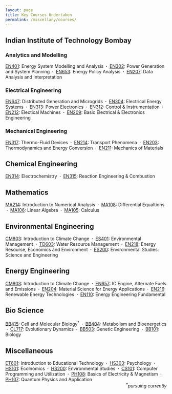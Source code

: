 ```yaml
---
layout: page
title: Key Courses Undertaken
permalink: /miscellany/courses/
---
```


<h2>Indian Institute of Technology Bombay</h2>

<h3>Analytics and Modelling</h3>

<a href="">EN401</a>: Energy System Modelling and Analysis
<b>&nbsp;&middot;&nbsp;</b> <a href="">EN302</a>: Power Generation and System Planning
<b>&nbsp;&middot;&nbsp;</b> <a href="">EN653</a>: Energy Policy Analysis 
<b>&nbsp;&middot;&nbsp;</b> <a href="">EN207</a>: Data Analysis and Interpretation

<h3>Electrical Engineering</h3>
<a href="">EN647</a>: Distributed Generation and Microgrids
<b>&nbsp;&middot;&nbsp;</b> <a href="">EN304</a>: Electrical Energy Systems
<b>&nbsp;&middot;&nbsp;</b> <a href="">EN313</a>: Power Electronics
<b>&nbsp;&middot;&nbsp;</b> <a href="">EN312</a>: Control & Instrumentation
<b>&nbsp;&middot;&nbsp;</b> <a href="">EN212</a>: Electical Machines
<b>&nbsp;&middot;&nbsp;</b> <a href="">EN209</a>: Basic Electrical & Electronics Engineering

<h3>Mechanical Engineering</h3>
<a href="">EN317</a>: Thermo-Fluid Devices
<b>&nbsp;&middot;&nbsp;</b> <a href="">EN214</a>: Transport Phenomena
<b>&nbsp;&middot;&nbsp;</b> <a href="">EN203</a>: Thermodynamics and Energy Conversion
<b>&nbsp;&middot;&nbsp;</b> <a href="">EN211</a>: Mechanics of Materials

<h2>Chemical Engineering</h2>
<a href="">EN314</a>: Electrochemistry
<b>&nbsp;&middot;&nbsp;</b> <a href="">EN315</a>: Reaction Engineering & Combustion


<h2>Mathematics</h2>
<a href="">MA214</a>: Introduction to Numerical Analysis
<b>&nbsp;&middot;&nbsp;</b> <a href="">MA108</a>: Differential Equaltions
<b>&nbsp;&middot;&nbsp;</b> <a href="">MA106</a>: Linear Algebra
<b>&nbsp;&middot;&nbsp;</b> <a href="">MA105</a>: Calculus	

<h2>Environmental Engineering</h2>
<a href="">CM803</a>: Introduction to Climate Change
<b>&nbsp;&middot;&nbsp;</b> <a href="">ES401</a>: Environmental Management
<b>&nbsp;&middot;&nbsp;</b> <a href="">TD603</a>: Water Resource Management
<b>&nbsp;&middot;&nbsp;</b> <a href="">EN218</a>: Energy Resourse, Economics and Environment
<b>&nbsp;&middot;&nbsp;</b> <a href="">ES200</a>: Environmental Studies: Science and Engineering


<h2>Energy Engineering</h2>
<a href="">CM803</a>: Introduction to Climate Change
<b>&nbsp;&middot;&nbsp;</b> <a href="">EN657</a>: IC Engine, Alternate Fuels and Emissions
<b>&nbsp;&middot;&nbsp;</b> <a href="">EN204</a>: Material Science for Energy Applications
<b>&nbsp;&middot;&nbsp;</b> <a href="">EN216</a>: Renewable Energy Technologies
<b>&nbsp;&middot;&nbsp;</b> <a href="">EN110</a>: Energy Engineering Fundamental


<h2>Bio Science</h2>
<a href="">BB415</a>: Cell and Molecular Biology<sup>&dagger;</sup>
<b>&nbsp;&middot;&nbsp;</b> <a href="">BB404</a>: Metabolism and Bioenergetics
<b>&nbsp;&middot;&nbsp;</b> <a href="">CL717</a>: Evolutionary Dynamics
<b>&nbsp;&middot;&nbsp;</b> <a href="">BB503</a>: Genetic Engineering
<b>&nbsp;&middot;&nbsp;</b> <a href="">BB101</a>: Biology


<h2>Miscellaneous</h2>
<a href="">ET601</a>: Introduction to Educational Technology
<b>&nbsp;&middot;&nbsp;</b> <a href="">HS303</a>: Psychology
<b>&nbsp;&middot;&nbsp;</b> <a href="">HS101</a>: Ecolnomics
<b>&nbsp;&middot;&nbsp;</b> <a href="">HS200</a>: Environmental Studies
<b>&nbsp;&middot;&nbsp;</b> <a href="">CS101</a>: Computer Programming and Utilization
<b>&nbsp;&middot;&nbsp;</b> <a href="">PH108</a>: Basics of Electricity & Magnetism
<b>&nbsp;&middot;&nbsp;</b> <a href="">PH107</a>: Quantum Physics and Application


<div align= "right">
	<!--- *<i>pursuing currently</i><br> --->
	<sup>&dagger;</sup><i>pursuing currently</i>
</div>
